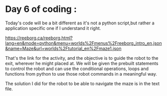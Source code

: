 # Day 6 of coding : 

Today's code will be a bit different as it's not a python script,but rather a application specific one if I understand it right. 

https://reeborg.ca/reeborg.html?lang=en&mode=python&menu=worlds%2Fmenus%2Freeborg_intro_en.json&name=Maze&url=worlds%2Ftutorial_en%2Fmaze1.json

That's the link for the activity, and the objective is to guide the robot to the exit, wherever he might placed at. We will be given the prebuilt statements to control the robot and can use the conditional operations, loops and functions from python to use those robot commands in a meaningful way. 

The solution I did for the robot to be able to navigate the maze is in the text file. 